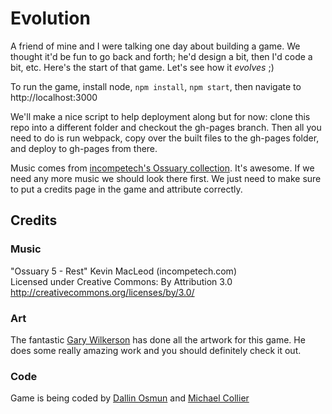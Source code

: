 # Evolution

A friend of mine and I were talking one day about building a game. We thought it'd be fun to go back and forth; he'd design a bit, then I'd code a bit, etc. Here's the start of that game. Let's see how it _evolves_ ;)

To run the game, install node, `npm install`, `npm start`, then navigate to http://localhost:3000

We'll make a nice script to help deployment along but for now: clone this repo into a different folder and checkout the gh-pages branch. Then all you need to do is run webpack, copy over the built files to the gh-pages folder, and deploy to gh-pages from there.

Music comes from [incompetech's Ossuary collection](http://incompetech.com/music/royalty-free/index.html?collection=006). It's awesome. If we need any more music we should look there first. We just need to make sure to put a credits page in the game and attribute correctly.

## Credits

### Music
"Ossuary 5 - Rest" Kevin MacLeod (incompetech.com)  
Licensed under Creative Commons: By Attribution 3.0  
http://creativecommons.org/licenses/by/3.0/

### Art
The fantastic [Gary Wilkerson](https://dribbble.com/gwilkerson) has done all the artwork for this game. He does some really amazing work and you should definitely check it out.

### Code

Game is being coded by [Dallin Osmun](https://github.com/numso) and [Michael Collier](https://github.com/omginbd)
